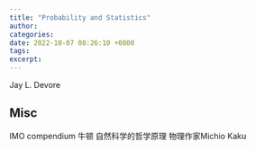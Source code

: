 ```yaml
---
title: "Probability and Statistics"
author: 
categories: 
date: 2022-10-07 08:26:10 +0800
tags: 
excerpt: 
---
```



Jay L. Devore










## Misc

IMO compendium
牛顿 自然科学的哲学原理
物理作家Michio Kaku


